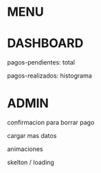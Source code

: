
MENU
=====

DASHBOARD 
==========
pagos-pendientes: 
    total
    
pagos-realizados: 
    histograma

ADMIN
======
confirmacion para borrar pago

cargar mas datos

animaciones

skelton / loading